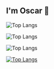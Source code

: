 ## I'm Oscar 👋

![Top Langs](https://github-readme-stats.vercel.app/api/top-langs/?username=OscarGitHub102&layout=compact)

![Top Langs](https://github-readme-stats.vercel.app/api/top-langs/?username=OscarGitHub102&exclude_repo=github-readme-stats,OscarGitHub102.github.io)

![Top Langs](https://github-readme-stats.vercel.app/api/top-langs/?username=OscarGitHub102&exclude_repo=github-readme-stats,OscarGitHub102.github.io)

[![Top Langs](https://github-readme-stats.vercel.app/api/top-langs/?username=OscarGitHub102&layout=donut)](https://github.com/OscarGitHub102/github-readme-stats)
